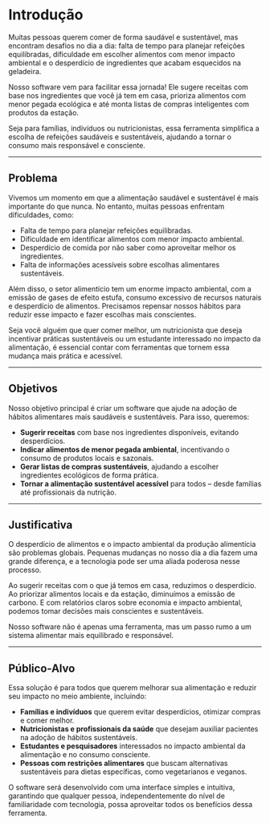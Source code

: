 # Introdução

Muitas pessoas querem comer de forma saudável e sustentável, mas encontram desafios no dia a dia: falta de tempo para planejar refeições equilibradas, dificuldade em escolher alimentos com menor impacto ambiental e o desperdício de ingredientes que acabam esquecidos na geladeira.  

Nosso software vem para facilitar essa jornada! Ele sugere receitas com base nos ingredientes que você já tem em casa, prioriza alimentos com menor pegada ecológica e até monta listas de compras inteligentes com produtos da estação.

Seja para famílias, indivíduos ou nutricionistas, essa ferramenta simplifica a escolha de refeições saudáveis e sustentáveis, ajudando a tornar o consumo mais responsável e consciente.  

---
## Problema

Vivemos um momento em que a alimentação saudável e sustentável é mais importante do que nunca. No entanto, muitas pessoas enfrentam dificuldades, como:  

- Falta de tempo para planejar refeições equilibradas.  
- Dificuldade em identificar alimentos com menor impacto ambiental.  
- Desperdício de comida por não saber como aproveitar melhor os ingredientes.  
- Falta de informações acessíveis sobre escolhas alimentares sustentáveis.  

Além disso, o setor alimentício tem um enorme impacto ambiental, com a emissão de gases de efeito estufa, consumo excessivo de recursos naturais e desperdício de alimentos. Precisamos repensar nossos hábitos para reduzir esse impacto e fazer escolhas mais conscientes.  

Seja você alguém que quer comer melhor, um nutricionista que deseja incentivar práticas sustentáveis ou um estudante interessado no impacto da alimentação, é essencial contar com ferramentas que tornem essa mudança mais prática e acessível.  

---

## Objetivos

Nosso objetivo principal é criar um software que ajude na adoção de hábitos alimentares mais saudáveis e sustentáveis. Para isso, queremos:  

- **Sugerir receitas** com base nos ingredientes disponíveis, evitando desperdícios.  
- **Indicar alimentos de menor pegada ambiental**, incentivando o consumo de produtos locais e sazonais.  
- **Gerar listas de compras sustentáveis**, ajudando a escolher ingredientes ecológicos de forma prática.   
- **Tornar a alimentação sustentável acessível** para todos – desde famílias até profissionais da nutrição.  

---

## Justificativa

O desperdício de alimentos e o impacto ambiental da produção alimentícia são problemas globais. Pequenas mudanças no nosso dia a dia fazem uma grande diferença, e a tecnologia pode ser uma aliada poderosa nesse processo.  

Ao sugerir receitas com o que já temos em casa, reduzimos o desperdício. Ao priorizar alimentos locais e da estação, diminuímos a emissão de carbono. E com relatórios claros sobre economia e impacto ambiental, podemos tomar decisões mais conscientes e sustentáveis.  

Nosso software não é apenas uma ferramenta, mas um passo rumo a um sistema alimentar mais equilibrado e responsável.  

---

## Público-Alvo

Essa solução é para todos que querem melhorar sua alimentação e reduzir seu impacto no meio ambiente, incluindo:  

- **Famílias e indivíduos** que querem evitar desperdícios, otimizar compras e comer melhor.  
- **Nutricionistas e profissionais da saúde** que desejam auxiliar pacientes na adoção de hábitos sustentáveis.  
- **Estudantes e pesquisadores** interessados no impacto ambiental da alimentação e no consumo consciente.  
- **Pessoas com restrições alimentares** que buscam alternativas sustentáveis para dietas específicas, como vegetarianos e veganos.  

O software será desenvolvido com uma interface simples e intuitiva, garantindo que qualquer pessoa, independentemente do nível de familiaridade com tecnologia, possa aproveitar todos os benefícios dessa ferramenta.  

